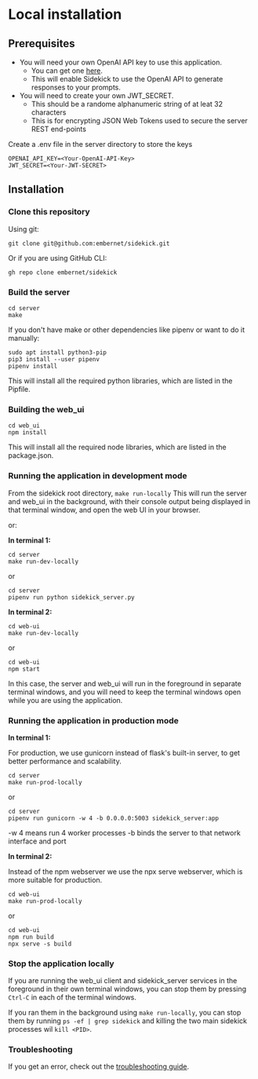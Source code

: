 # Local installation

## Prerequisites

- You will need your own OpenAI API key to use this application.
  - You can get one [here](https://beta.openai.com/).
  - This will enable Sidekick to use the OpenAI API to generate responses to your prompts.
- You will need to create your own JWT_SECRET.
  - This should be a randome alphanumeric string of at leat 32 characters
  - This is for encrypting JSON Web Tokens used to secure the server REST end-points

Create a .env file in the server directory to store the keys

```
OPENAI_API_KEY=<Your-OpenAI-API-Key>
JWT_SECRET=<Your-JWT-SECRET>
```

## Installation

### Clone this repository

Using git:
```shell
git clone git@github.com:embernet/sidekick.git
```

Or if you are using GitHub CLI:
```shell
gh repo clone embernet/sidekick
```

### Build the server

```shell
cd server
make 
```

If you don't have make or other dependencies like pipenv or want to do it manually:

```shell
sudo apt install python3-pip
pip3 install --user pipenv
pipenv install
```

This will install all the required python libraries, which are listed in the Pipfile.

### Building the web_ui

```shell
cd web_ui
npm install
```

This will install all the required node libraries, which are listed in the package.json.

### Running the application in development mode

From the sidekick root directory, `make run-locally`
This will run the server and web_ui in the background, with their console output being displayed in that terminal window, and open the web UI in your browser.

or:

**In terminal 1:**

```shell
cd server
make run-dev-locally
```

or

```shell
cd server
pipenv run python sidekick_server.py
```

**In terminal 2:**

```shell
cd web-ui
make run-dev-locally
```

or

```shell
cd web-ui
npm start
```

In this case, the server and web_ui will run in the foreground in separate terminal windows, and you will need to keep the terminal windows open while you are using the application.

### Running the application in production mode

**In terminal 1:**

For production, we use gunicorn instead of flask's built-in server, to get better performance and scalability.

```shell
cd server
make run-prod-locally
```

or

```shell
cd server
pipenv run gunicorn -w 4 -b 0.0.0.0:5003 sidekick_server:app
```

-w 4 means run 4 worker processes
-b binds the server to that network interface and port

**In terminal 2:**

Instead of the npm webserver we use the npx serve webserver, which is more suitable for production.

```shell
cd web-ui
make run-prod-locally
```

or

```shell
cd web-ui
npm run build
npx serve -s build
```

### Stop the application locally

If you are running the web_ui client and sidekick_server services in the foreground in their own terminal windows, you can stop them by pressing `Ctrl-C` in each of the terminal windows.

If you ran them in the background using `make run-locally`, you can stop them by running `ps -ef | grep sidekick` and killing the two main sidekick processes wil `kill <PID>`.

### Troubleshooting

If you get an error, check out the [troubleshooting guide](docs/troubleshooting.md).
